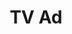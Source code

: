 ---
title: TV Ad
image_path: /assets/images/products/tv-ad.jpg
target_path: /platform/ad/tv/
devices_path: /platform?website=demos.ownlocal.com/platform/ad/tv/&fullscreen=false&desktop-only=false
---